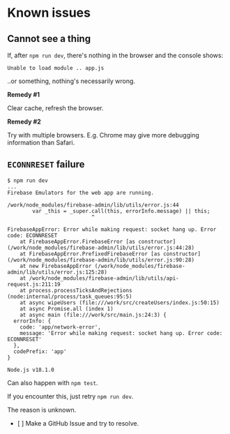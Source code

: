 # Known issues


## Cannot see a thing

If, after `npm run dev`, there's nothing in the browser and the console shows:

`Unable to load module .. app.js`

..or something, nothing's necessarily wrong.

**Remedy #1**

Clear cache, refresh the browser.

**Remedy #2**

Try with multiple browsers. E.g. Chrome may give more debugging information than Safari.


<!-- hidden; haven't seen lately
## First `npm test` times out

```
$ npm test
...

 1) Sign In as Joe
       See one's name:
     AssertionError: Timed out retrying after 10000ms: Expected to find content: 'Joe D.' within the element: <div#user-name> but never did.
      at Context.eval (http://localhost:3000/__cypress/tests?p=cypress/joe/signInAs.spec.js:114:35)

```

This happens on the *first* test run (when DC containers are created). Reason is unknown - adding to the timeout did not help.

Docker Desktop for Mac 4.0.1

**Work-around:**

Run the tests a second time.

This does not hinder CI runs (which is fortunate).
-->


## `ECONNRESET` failure   

<!-- *Still having this, on Windows 10 + WSL (13-Jul-2022)* 

```
$ npm test

> test
> npm run -s _checkNoEsbuild && npm run -s _touchDevLocalEnv && npm run -s _emulPrimed && npm run -s _test1 && npm run -s _test2

make: Nothing to be done for 'refresh-emul-for-app'.
[+] Running 2/2
 ⠿ Network backend_default           Created                                                                                                                                                                      0.1s
 ⠿ Container backend-emul-for-app-1  Created                                                                                                                                                                      0.3s
[+] Running 1/1
 ⠿ Container backend-emul-for-app-1  Started                                                                                                                                                                      0.9s
Firebase Emulators for the web app are running.

make: Nothing to be done for 'refresh-prime'.
[+] Running 1/1
 ⠿ Network app_default  Created                                                                                                                                                                                   0.1s
/work/node_modules/firebase-admin/lib/utils/api-request.js:178
            throw new error_1.FirebaseAppError(error_1.AppErrorCodes.NETWORK_ERROR, `Error while making request: ${err.message}. Error code: ${err.code}`);
                  ^

FirebaseAppError: Error while making request: socket hang up. Error code: ECONNRESET
    at /work/node_modules/firebase-admin/lib/utils/api-request.js:178:19
    at process.processTicksAndRejections (node:internal/process/task_queues:95:5)
    at async wipeUsers (file:///work/src/createUsers/index.js:50:15)
    at async Promise.all (index 1)
    at async main (file:///work/src/main.js:24:3) {
  errorInfo: {
    code: 'app/network-error',
    message: 'Error while making request: socket hang up. Error code: ECONNRESET'
  },
  codePrefix: 'app'
}
```
-->

```
$ npm run dev
...
Firebase Emulators for the web app are running.

/work/node_modules/firebase-admin/lib/utils/error.js:44
        var _this = _super.call(this, errorInfo.message) || this;
                           ^

FirebaseAppError: Error while making request: socket hang up. Error code: ECONNRESET
    at FirebaseAppError.FirebaseError [as constructor] (/work/node_modules/firebase-admin/lib/utils/error.js:44:28)
    at FirebaseAppError.PrefixedFirebaseError [as constructor] (/work/node_modules/firebase-admin/lib/utils/error.js:90:28)
    at new FirebaseAppError (/work/node_modules/firebase-admin/lib/utils/error.js:125:28)
    at /work/node_modules/firebase-admin/lib/utils/api-request.js:211:19
    at process.processTicksAndRejections (node:internal/process/task_queues:95:5)
    at async wipeUsers (file:///work/src/createUsers/index.js:50:15)
    at async Promise.all (index 1)
    at async main (file:///work/src/main.js:24:3) {
  errorInfo: {
    code: 'app/network-error',
    message: 'Error while making request: socket hang up. Error code: ECONNRESET'
  },
  codePrefix: 'app'
}

Node.js v18.1.0
```

Can also happen with `npm test`.

If you encounter this, just retry `npm run dev`.

The reason is unknown. 

- [ ] Make a GitHub Issue and try to resolve.
